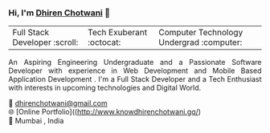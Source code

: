### Hi, I'm [Dhiren Chotwani](http://www.knowdhirenchotwani.gq/)  👋




<table>
    <tr>
        <td>Full Stack Developer  :scroll: </td>
      <td>Tech Exuberant  :octocat: </td>
      <td>Computer Technology Undergrad  :computer: </td>
    </tr>
</table>


<p align="justify">An Aspiring Engineering Undergraduate and a Passionate Software Developer with experience in Web Development and Mobile Based Application Development . I'm a Full Stack Developer and a Tech Enthusiast with interests in upcoming technologies and Digital World. <p>


:e-mail: dhirenchotwani@gmail.com <br>
:globe_with_meridians: [Online Portfolio]((http://www.knowdhirenchotwani.gq/) <br>
:round_pushpin:  Mumbai , India <br>
	
<!--
**dhirenchotwani/dhirenchotwani** is a ✨ _special_ ✨ repository because its `README.md` (this file) appears on your GitHub profile.

Here are some ideas to get you started:

- 🔭 I’m currently working on ...
- 🌱 I’m currently learning ...
- 👯 I’m looking to collaborate on ...
- 🤔 I’m looking for help with ...
- 💬 Ask me about ...
- 📫 How to reach me: ...
- 😄 Pronouns: ...
- ⚡ Fun fact: ...
-->
   
